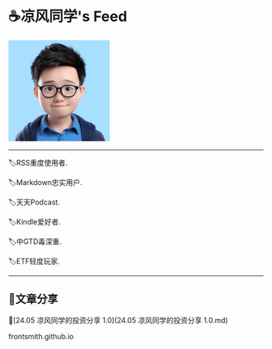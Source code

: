 
# ☕凉风同学's Feed

<img src="https://raw.githubusercontent.com/frontsmith/FNotePic/master/data/202404291510570.png" width="200" />

---

🏷︎RSS重度使用者.

🏷︎Markdown忠实用户.

🏷︎天天Podcast.

🏷︎Kindle爱好者.

🏷︎中GTD毒深重.

🏷︎ETF轻度玩家.


---

## 💾文章分享
📄[24.05 凉风同学的投资分享 1.0](24.05 凉风同学的投资分享 1.0.md)









frontsmith.github.io


